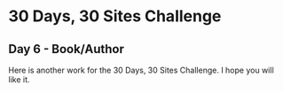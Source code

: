 # 30 Days, 30 Sites Challenge

## Day 6 - Book/Author

Here is another work for the 30 Days, 30 Sites Challenge.
I hope you will like it.